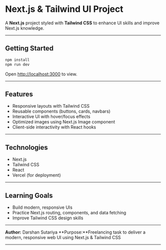 # Next.js & Tailwind UI Project

A **Next.js** project styled with **Tailwind CSS** to enhance UI skills and improve Next.js knowledge.

---

## Getting Started

```bash
npm install
npm run dev
```

Open [http://localhost:3000](http://localhost:3000) to view.

---

## Features

* Responsive layouts with Tailwind CSS
* Reusable components (buttons, cards, navbars)
* Interactive UI with hover/focus effects
* Optimized images using Next.js Image component
* Client-side interactivity with React hooks

---

## Technologies

* Next.js
* Tailwind CSS
* React
* Vercel (for deployment)

---

## Learning Goals

* Build modern, responsive UIs
* Practice Next.js routing, components, and data fetching
* Improve Tailwind CSS design skills

---

**Author:** Darshan Sutariya
**Purpose:**Freelancing task to deliver a modern, responsive web UI using Next.js & Tailwind CSS

---
